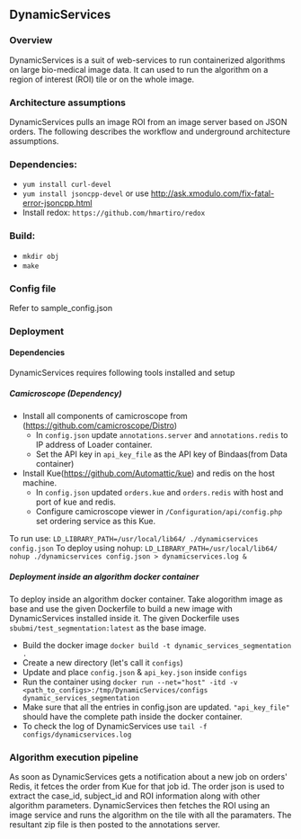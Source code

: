 ## DynamicServices

### Overview
DynamicServices is a suit of web-services to run containerized algorithms on large bio-medical image data. It can used to run the algorithm on a region of interest (ROI) tile or on the whole image.  

### Architecture assumptions
DynamicServices pulls an image ROI from an image server based on JSON orders. The following describes the workflow and underground architecture assumptions. 

### Dependencies:
* `yum install curl-devel`
* `yum install jsoncpp-devel` or use http://ask.xmodulo.com/fix-fatal-error-jsoncpp.html
* Install redox: `https://github.com/hmartiro/redox`

### Build:
* `mkdir obj`
* `make`

### Config file
Refer to sample_config.json

### Deployment
#### Dependencies
DynamicServices requires following tools installed and setup

##### Camicroscope (Dependency)
* Install all components of camicroscope from (https://github.com/camicroscope/Distro)
  * In `config.json` update `annotations.server` and `annotations.redis` to IP address of Loader container.
  * Set the API key in `api_key_file` as the API key of Bindaas(from Data container)
* Install Kue(https://github.com/Automattic/kue) and redis on the host machine. 
  * In `config.json` updated `orders.kue` and `orders.redis` with host and port of kue and redis.
  * Configure camicroscope viewer in `/Configuration/api/config.php` set ordering service as this Kue.

To run use:
`LD_LIBRARY_PATH=/usr/local/lib64/ ./dynamicservices config.json`
To deploy using nohup:
`LD_LIBRARY_PATH=/usr/local/lib64/ nohup ./dynamicservices config.json > dynamicservices.log &`

##### Deployment inside an algorithm docker container
To deploy inside an algorithm docker container. Take alogorithm image as base and use the given Dockerfile to build a new image with DynamicServices installed inside it. The given Dockerfile uses `sbubmi/test_segmentation:latest` as the base image.

* Build the docker image `docker build -t dynamic_services_segmentation .`
* Create a new directory (let's call it `configs`)
* Update and place `config.json` & `api_key.json` inside `configs`
* Run the container using `docker run --net="host" -itd -v <path_to_configs>:/tmp/DynamicServices/configs dynamic_services_segmentation`
* Make sure that all the entries in config.json are updated. `"api_key_file"` should have the complete path inside the docker container.
* To check the log of DynamicServices use `tail -f configs/dynamicservices.log`

### Algorithm execution pipeline
As soon as DynamicServices gets a notification about a new job on orders' Redis, it fetces the order from Kue for that job id. The order json is used to extract the case_id, subject_id and ROI information along with other algorithm parameters. DynamicServices then fetches the ROI using an image service and runs the algorithm on the tile with all the paramaters. The resultant zip file is then posted to the annotations server.
